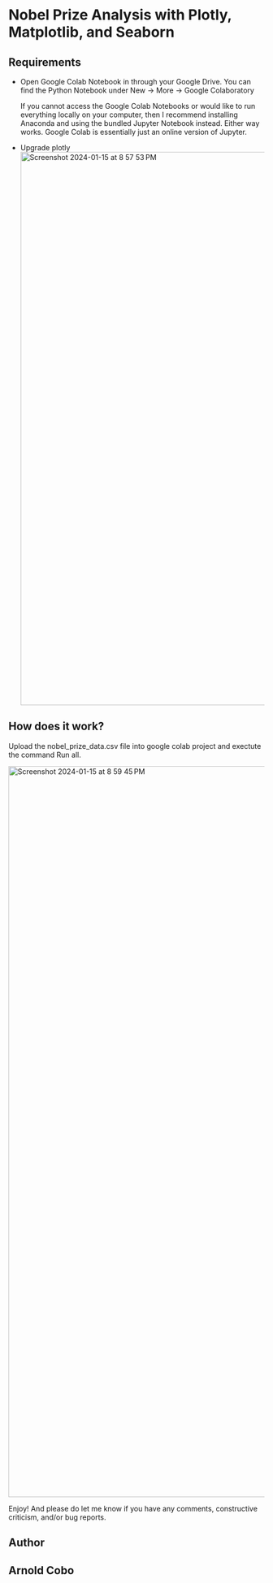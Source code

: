 # Nobel Prize Analysis with Plotly, Matplotlib, and Seaborn

## Requirements  

<ul>
  <li>
Open Google Colab Notebook in through your Google Drive. You can find the Python Notebook under New → More → Google Colaboratory     

If you cannot access the Google Colab Notebooks or would like to run everything locally on your computer, then I recommend installing Anaconda and using the bundled Jupyter Notebook instead. Either way works. Google Colab is essentially just an online version of Jupyter.    
</li>

<li>
  Upgrade plotly
</li>
<img width="1090" alt="Screenshot 2024-01-15 at 8 57 53 PM" src="https://github.com/CoboAr/Nobel-Prize-Analysis/assets/144629565/039d2a63-b691-4ec8-bd3d-8c57403c54c7">

</ul>

## How does it work?

Upload the nobel_prize_data.csv file into google colab project and exectute the command Run all.

<img width="1440" alt="Screenshot 2024-01-15 at 8 59 45 PM" src="https://github.com/CoboAr/Nobel-Prize-Analysis/assets/144629565/d2ffd9d9-b082-4e57-b5d3-f112d5a5100f">


Enjoy! And please do let me know if you have any comments, constructive criticism, and/or bug reports.
## Author
## Arnold Cobo
